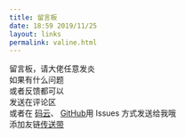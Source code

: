 ```yaml
---
title: 留言板
date: 18:59 2019/11/25
layout: links
permalink: valine.html
---
```


留言板，请大佬任意发炎  
如果有什么问题  
或者反馈都可以   
发送在评论区   
或者在 [码云](https://gitee.com/zhd99/zhd99/issues)、 [GitHub](https://github.com/ZHD99/zhd99.github.io/issues)用 Issues 方式发送给我哦   
添加友链[传送带 ](/link.html)

<div id="vcomments"></div>
    <script>
        new Valine({
            el: '#vcomments',
            appId: 'jNrzXxvqR3NhebnE7swyQBFp-gzGzoHsz',
            appKey: 'iqXsTlkThMqeaKdhYcgajztG',
            avatar: 'robohash',
            placeholder: '输入前请确认 <昵称> <邮箱> <你的网站> 是否已填写，支持markdown 格式编写 ',
        })
    </script>